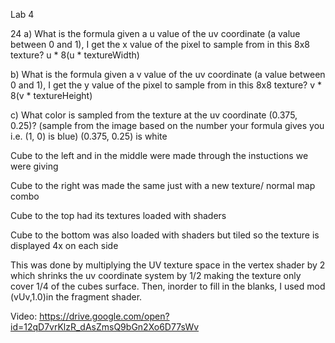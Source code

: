 Lab 4

24 a) What is the formula given a u value of the uv coordinate (a value between 0 and 1), I get the x value of the pixel to sample from in this 8x8 texture?
u * 8(u * textureWidth)

b) What is the formula given a v value of the uv coordinate (a value between 0 and 1), I get the y value of the pixel to sample from in this 8x8 texture?
v * 8(v * textureHeight)

c) What color is sampled from the texture at the uv coordinate (0.375, 0.25)? (sample from the image based on the number your formula gives you i.e. (1, 0) is blue)
(0.375, 0.25) is white


Cube to the left and in the middle were made through the instuctions we were giving

Cube to the right was made the same just with a new texture/ normal map combo

Cube to the top had its textures loaded with shaders

Cube to the bottom was also loaded with shaders but tiled so the texture is displayed 4x on each side

This was done by multiplying the UV texture space in the vertex shader by 2 which shrinks the uv coordinate system by 1/2 making the texture only cover 1/4 of the cubes surface. Then, inorder to fill in the blanks, I used mod (vUv,1.0)in the fragment shader.

Video: https://drive.google.com/open?id=12qD7vrKlzR_dAsZmsQ9bGn2Xo6D77sWv
